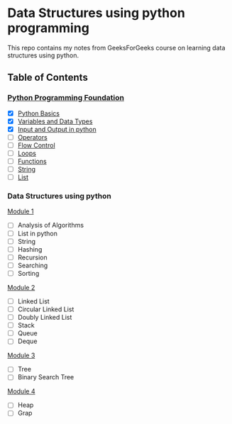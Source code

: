 # Data Structures using python programming

This repo contains my notes from GeeksForGeeks course on learning data structures using python. 



## Table of Contents

### [Python Programming Foundation](./python-programming-foundation.md)

- [x] [Python Basics](./python-programming-foundation.md#python-basics)
- [x] [Variables and Data Types](./python-programming-foundation.md#variables-and-data-types)
- [x] [Input and Output in python](./python-programming-foundation.md#input-and-output-in-python)
- [ ] [Operators](./python-programming-foundation.md#operators)
- [ ] [Flow Control](./python-programming-foundation.md#flow-control)
- [ ] [Loops](./python-programming-foundation.md#loops)
- [ ] [Functions](./python-programming-foundation.md#functions)
- [ ] [String](./python-programming-foundation.md#string)
- [ ] [List](./python-programming-foundation.md#list)

### Data Structures using python

[Module 1](./module-1.md)

- [ ] Analysis of Algorithms
- [ ] List in python
- [ ] String
- [ ] Hashing
- [ ] Recursion
- [ ] Searching
- [ ] Sorting	

[Module 2](./module-2.md)

- [ ] Linked List
- [ ] Circular Linked List
- [ ] Doubly Linked List
- [ ] Stack
- [ ] Queue
- [ ] Deque

[Module 3](./module-3.md)

- [ ] Tree
- [ ] Binary Search Tree

[Module 4](./module-4.md)

- [ ] Heap
- [ ] Grap